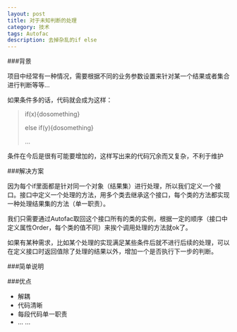 ```yaml
---
layout: post
title: 对于未知判断的处理
category: 技术
tags: Autofac
description: 去掉杂乱的if else
---
```


###背景

   项目中经常有一种情况，需要根据不同的业务参数设置来针对某一个结果或者集合进行判断等等...

   如果条件多的话，代码就会成为这样：

> if(x){dosomething}
> 
> else if(y){dosomething}
> 
> ...

   条件在今后是很有可能要增加的，这样写出来的代码冗余而又复杂，不利于维护

###解决方案

   因为每个if里面都是针对同一个对象（结果集）进行处理，所以我们定义一个接口。接口中定义一个处理的方法，用多个类去继承这个接口，每个类的方法都实现一种处理结果集的方法（单一职责）。

   我们只需要通过Autofac取回这个接口所有的类的实例，根据一定的顺序（接口中定义属性Order，每个类的值不同）来挨个调用处理的方法就ok了。

   如果有某种需求，比如某个处理的实现满足某些条件后就不进行后续的处理，可以在定义接口时返回值除了处理的结果以外，增加一个是否执行下一步的判断。

###简单说明



###优点
* 解耦
* 代码清晰
* 每段代码单一职责
* ... ...
